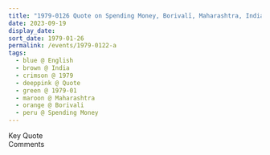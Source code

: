 ```yaml
---
title: "1979-0126 Quote on Spending Money, Borivalī, Maharashtra, India"
date: 2023-09-19
display_date: 
sort_date: 1979-01-26
permalink: /events/1979-0122-a
tags:
  - blue @ English
  - brown @ India
  - crimson @ 1979
  - deeppink @ Quote
  - green @ 1979-01
  - maroon @ Maharashtra
  - orange @ Borivali
  - peru @ Spending Money
---
```


<wave-list>
  <list-title color="green" width="75">Key Quote</list-title>
  <list-item color="BlanchedAlmond"  width="200"></list-item>
  <list-item color="Lavender"></list-item>
  <list-item color="BlanchedAlmond"></list-item>
</wave-list>

<br>

<wave-list>
  <list-title color="green" width="75">Comments</list-title>
  <list-item color="BlanchedAlmond"  width="200"></list-item>
  <list-item color="Lavender"></list-item>
  <list-item color="BlanchedAlmond"></list-item>
</wave-list>